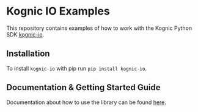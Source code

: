 
# Kognic IO Examples

This repository contains examples of how to work with the Kognic Python SDK [kognic-io](https://pypi.org/project/kognic-io/).

## Installation

To install `kognic-io` with pip run `pip install kognic-io`.

## Documentation & Getting Started Guide

Documentation about how to use the library can be found [here](https://developers.kognic.com/).
